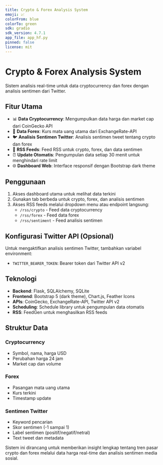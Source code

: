 ```yaml
---
title: Crypto & Forex Analysis System
emoji: 📈
colorFrom: blue
colorTo: green
sdk: gradio
sdk_version: 4.7.1
app_file: app_hf.py
pinned: false
license: mit
---
```


# Crypto & Forex Analysis System

Sistem analisis real-time untuk data cryptocurrency dan forex dengan analisis sentimen dari Twitter.

## Fitur Utama

- 📊 **Data Cryptocurrency**: Mengumpulkan data harga dan market cap dari CoinGecko API
- 💱 **Data Forex**: Kurs mata uang utama dari ExchangeRate-API  
- 🐦 **Analisis Sentimen Twitter**: Analisis sentimen tweet tentang crypto dan forex
- 📡 **RSS Feeds**: Feed RSS untuk crypto, forex, dan data sentimen
- ⏰ **Update Otomatis**: Pengumpulan data setiap 30 menit untuk menghindari rate limit
- 🌐 **Dashboard Web**: Interface responsif dengan Bootstrap dark theme

## Penggunaan

1. Akses dashboard utama untuk melihat data terkini
2. Gunakan tab berbeda untuk crypto, forex, dan analisis sentimen
3. Akses RSS feeds melalui dropdown menu atau endpoint langsung:
   - `/rss/crypto` - Feed data cryptocurrency
   - `/rss/forex` - Feed data forex
   - `/rss/sentiment` - Feed analisis sentimen

## Konfigurasi Twitter API (Opsional)

Untuk mengaktifkan analisis sentimen Twitter, tambahkan variabel environment:
- `TWITTER_BEARER_TOKEN`: Bearer token dari Twitter API v2

## Teknologi

- **Backend**: Flask, SQLAlchemy, SQLite
- **Frontend**: Bootstrap 5 (dark theme), Chart.js, Feather Icons
- **APIs**: CoinGecko, ExchangeRate-API, Twitter API v2
- **Scheduling**: Schedule library untuk pengumpulan data otomatis
- **RSS**: FeedGen untuk menghasilkan RSS feeds

## Struktur Data

### Cryptocurrency
- Symbol, nama, harga USD
- Perubahan harga 24 jam
- Market cap dan volume

### Forex
- Pasangan mata uang utama
- Kurs terkini
- Timestamp update

### Sentimen Twitter
- Keyword pencarian
- Skor sentimen (-1 sampai 1)
- Label sentimen (positif/negatif/netral)
- Text tweet dan metadata

Sistem ini dirancang untuk memberikan insight lengkap tentang tren pasar crypto dan forex melalui data harga real-time dan analisis sentimen media sosial.
